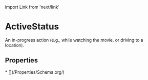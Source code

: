 import Link from 'next/link'

# ActiveStatus

An in-progress action (e.g., while watching the movie, or driving to a location).

## Properties

<Grid>
* [](/Properties/Schema.org/)

</Grid>


